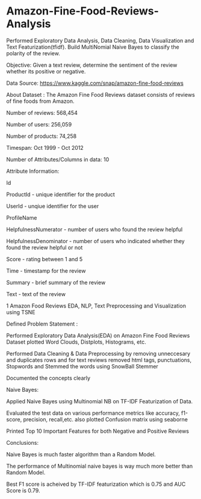 # Amazon-Fine-Food-Reviews-Analysis
Performed Exploratory Data Analysis, Data Cleaning, Data Visualization and Text Featurization(tfidf). Build MultiNomial Naive Bayes to classify the polarity of the review.

Objective:
Given a text review, determine the sentiment of the review whether its positive or negative.

Data Source: https://www.kaggle.com/snap/amazon-fine-food-reviews

About Dataset :
The Amazon Fine Food Reviews dataset consists of reviews of fine foods from Amazon.

Number of reviews: 568,454

Number of users: 256,059

Number of products: 74,258

Timespan: Oct 1999 - Oct 2012

Number of Attributes/Columns in data: 10


Attribute Information:

Id

ProductId - unique identifier for the product

UserId - unqiue identifier for the user

ProfileName

HelpfulnessNumerator - number of users who found the review helpful

HelpfulnessDenominator - number of users who indicated whether they found the review helpful or not

Score - rating between 1 and 5

Time - timestamp for the review

Summary - brief summary of the review

Text - text of the review

1 Amazon Food Reviews EDA, NLP, Text Preprocessing and Visualization using TSNE


Defined Problem Statement : 

Performed Exploratory Data Analysis(EDA) on Amazon Fine Food Reviews Dataset plotted Word Clouds, Distplots, Histograms, etc.

Performed Data Cleaning & Data Preprocessing by removing unneccesary and duplicates rows and for text reviews removed html tags, punctuations, Stopwords and Stemmed the words using SnowBall Stemmer

Documented the concepts clearly


Naive Bayes:

Applied Naive Bayes using Multinomial NB on TF-IDF Featurization of Data.

Evaluated the test data on various performance metrics like accuracy, f1-score, precision, recall,etc. also plotted Confusion matrix using seaborne

Printed Top 10 Important Features for both Negative and Positive Reviews


Conclusions:

Naive Bayes is much faster algorithm than a Random Model.

The performance of Multinomial naive bayes is way much more better than Random Model.

Best F1 score is acheived by TF-IDF featurization which is 0.75 and AUC Score is 0.79.
